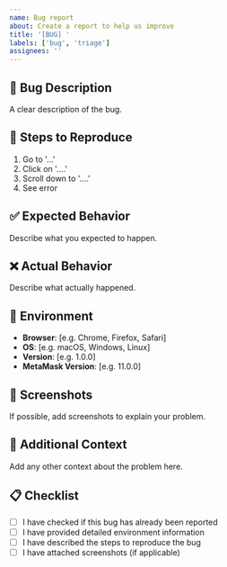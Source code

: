 ```yaml
---
name: Bug report
about: Create a report to help us improve
title: '[BUG] '
labels: ['bug', 'triage']
assignees: ''
---
```


## 🐛 Bug Description

A clear description of the bug.

## 🔄 Steps to Reproduce

1. Go to '...'
2. Click on '....'
3. Scroll down to '....'
4. See error

## ✅ Expected Behavior

Describe what you expected to happen.

## ❌ Actual Behavior

Describe what actually happened.

## 📱 Environment

- **Browser**: [e.g. Chrome, Firefox, Safari]
- **OS**: [e.g. macOS, Windows, Linux]
- **Version**: [e.g. 1.0.0]
- **MetaMask Version**: [e.g. 11.0.0]

## 📸 Screenshots

If possible, add screenshots to explain your problem.

## 🔧 Additional Context

Add any other context about the problem here.

## 📋 Checklist

- [ ] I have checked if this bug has already been reported
- [ ] I have provided detailed environment information
- [ ] I have described the steps to reproduce the bug
- [ ] I have attached screenshots (if applicable)